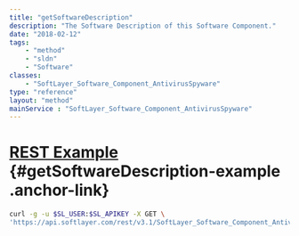 ```yaml
---
title: "getSoftwareDescription"
description: "The Software Description of this Software Component."
date: "2018-02-12"
tags:
    - "method"
    - "sldn"
    - "Software"
classes:
    - "SoftLayer_Software_Component_AntivirusSpyware"
type: "reference"
layout: "method"
mainService : "SoftLayer_Software_Component_AntivirusSpyware"
---
```


# [REST Example](#getSoftwareDescription-example) <a href="/article/rest/"><i class="fas fa-question"></i></a> {#getSoftwareDescription-example .anchor-link} 
```bash
curl -g -u $SL_USER:$SL_APIKEY -X GET \
'https://api.softlayer.com/rest/v3.1/SoftLayer_Software_Component_AntivirusSpyware/{SoftLayer_Software_Component_AntivirusSpywareID}/getSoftwareDescription'
```
